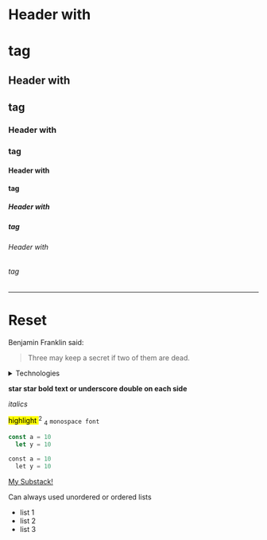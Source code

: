 # Header with <h1> tag
## Header with <h2> tag
### Header with <h3> tag
#### Header with <h4> tag
<!-- Headlines below are much smaller than normal text -->
##### Header with <h5> tag
###### Header with <h6> tag

---
# Reset
Benjamin Franklin said:
> Three may keep a secret if two of them are dead.

<details close>
  <summary>Technologies</summary>
  <p>...blah</p> ok what if I just write stuff 
  <p> what else to add </p>
</details>

**star star bold text or underscore double on each side**

*_italics_* 

<mark> highlight </mark>
<sup>2</sup> <sub>4</sub>
`monospace font` 
```js
const a = 10
  let y = 10
```
```py
const a = 10
  let y = 10
```
[My Substack!](practiceintuition.substack.com)

Can always used unordered or ordered lists
 - list 1
 - list 2
 - list 3
